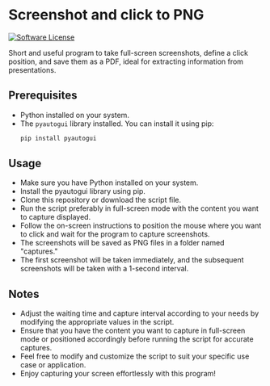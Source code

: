 # Screenshot and click to PNG
[![Software License](https://img.shields.io/badge/license-MIT-brightgreen.svg?style=social)](LICENSE)

Short and useful program to take full-screen screenshots, define a click position, and save them as a PDF, ideal for extracting information from presentations.

## Prerequisites

- Python installed on your system.
- The `pyautogui` library installed. You can install it using pip:
  ```bash
  pip install pyautogui

## Usage
- Make sure you have Python installed on your system.
- Install the pyautogui library using pip.
- Clone this repository or download the script file.
- Run the script preferably in full-screen mode with the content you want to capture displayed.
- Follow the on-screen instructions to position the mouse where you want to click and wait for the program to capture screenshots.
- The screenshots will be saved as PNG files in a folder named "captures."
- The first screenshot will be taken immediately, and the subsequent screenshots will be taken with a 1-second interval.

## Notes
- Adjust the waiting time and capture interval according to your needs by modifying the appropriate values in the script.
- Ensure that you have the content you want to capture in full-screen mode or positioned accordingly before running the script for accurate captures.
- Feel free to modify and customize the script to suit your specific use case or application.
- Enjoy capturing your screen effortlessly with this program!
